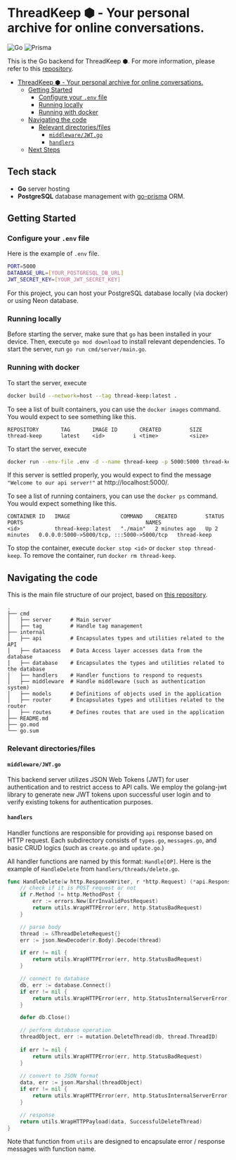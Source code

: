 # ThreadKeep ⬢  - Your personal archive for online conversations.
![Go](https://img.shields.io/badge/Go-00ADD8?logo=Go&logoColor=white&style=for-the-badge)
![Prisma](https://img.shields.io/badge/Prisma-3982CE?style=for-the-badge&logo=Prisma&logoColor=white)

This is the Go backend for ThreadKeep ⬢. For more information, please refer to this [repository](https://github.com/CATISNOTSODIUM/threadkeep-frontend).

- [ThreadKeep ⬢  - Your personal archive for online conversations.](#threadkeep-----your-personal-archive-for-online-conversations)
	- [Getting Started](#getting-started)
		- [Configure your `.env` file](#configure-your-env-file)
		- [Running locally](#running-locally)
		- [Running with docker](#running-with-docker)
	- [Navigating the code](#navigating-the-code)
		- [Relevant directories/files](#relevant-directoriesfiles)
			- [`middleware/JWT.go`](#middlewarejwtgo)
			- [`handlers`](#handlers)
	- [Next Steps](#next-steps)
## Tech stack
- **Go** server hosting
- **PostgreSQL** database management with [go-prisma](https://goprisma.org/) ORM.
## Getting Started
### Configure your `.env` file
Here is the example of `.env` file.
```bash
PORT=5000
DATABASE_URL=[YOUR_POSTGRESQL_DB_URL]
JWT_SECRET_KEY=[YOUR_JWT_SECRET_KEY]
```
For this project, you can host your PostgreSQL database locally (via docker) or using Neon database.
### Running locally
Before starting the server, make sure that `go` has been installed in your device. Then, execute `go mod download` to install relevant dependencies. To start the server, run `go run cmd/server/main.go`.
### Running with docker
To start the server, execute
```bash
docker build --network=host --tag thread-keep:latest .
```
To see a list of built containers, you can use the `docker images` command. You would expect to see something like this.
```
REPOSITORY       TAG       IMAGE ID       CREATED         SIZE
thread-keep      latest    <id>         i <time>          <size>
```
To start the server, execute
```bash
docker run --env-file .env -d --name thread-keep -p 5000:5000 thread-keep:latest
```

If this server is settled properly, you would expect to find the message `"Welcome to our api server!"` at http://localhost:5000/.

To see a list of running containers, you can use the `docker ps` command. You would expect something like this.
```
CONTAINER ID   IMAGE                COMMAND    CREATED         STATUS         PORTS                                       NAMES
<id>           thread-keep:latest   "./main"   2 minutes ago   Up 2 minutes   0.0.0.0:5000->5000/tcp, :::5000->5000/tcp   thread-keep
```
To stop the container, execute `docker stop <id>` or `docker stop thread-keep`. To remove the container, run `docker rm thread-keep`.
## Navigating the code
This is the main file structure of our project, based on [this repository](https://github.com/CVWO/sample-go-app).
```
.
├── cmd
│   ├── server      # Main server
│   ├── tag         # Handle tag management
├── internal
│   ├── api         # Encapsulates types and utilities related to the API
│   ├── dataacess   # Data Access layer accesses data from the database
│   ├── database    # Encapsulates the types and utilities related to the database
│   ├── handlers    # Handler functions to respond to requests
│   ├── middleware	# Handle middleware (such as authentication system)  
│   ├── models      # Definitions of objects used in the application
│   ├── router      # Encapsulates types and utilities related to the router
│   ├── routes      # Defines routes that are used in the application
├── README.md
├── go.mod
└── go.sum
```
### Relevant directories/files
#### `middleware/JWT.go`
This backend server utilizes JSON Web Tokens (JWT) for user authentication and to restrict access to API calls. We employ the golang-jwt library to generate new JWT tokens upon successful user login and to verify existing tokens for authentication purposes.

#### `handlers`
Handler functions are responsible for providing `api` response based on HTTP request. Each subdirectory consists of `types.go`, `messages.go`, and basic CRUD logics (such as `create.go` and `update.go`.)

All handler functions are named by this format: `Handle[OP]`. Here is the example of `HandleDelete` from `handlers/threads/delete.go`.

```go
func HandleDelete(w http.ResponseWriter, r *http.Request) (*api.Response, error) {
    // check if it is POST request or not
	if r.Method != http.MethodPost {
		err := errors.New(ErrInvalidPostRequest)
		return utils.WrapHTTPError(err, http.StatusBadRequest)
	}

    // parse body
	thread := &ThreadDeleteRequest{}
	err := json.NewDecoder(r.Body).Decode(thread)

	if err != nil {
		return utils.WrapHTTPError(err, http.StatusBadRequest)
	}

    // connect to database
	db, err := database.Connect()
	if err != nil {
		return utils.WrapHTTPError(err, http.StatusInternalServerError)
	}

	defer db.Close()

    // perform database operation
	threadObject, err := mutation.DeleteThread(db, thread.ThreadID)
	
	if err != nil {
		return utils.WrapHTTPError(err, http.StatusBadRequest)
	}
	
    // convert to JSON format
	data, err := json.Marshal(threadObject)
	if err != nil {
		return utils.WrapHTTPError(err, http.StatusInternalServerError)
	}

    // response
	return utils.WrapHTTPPayload(data, SuccessfulDeleteThread)
}
```

Note that function from `utils` are designed to encapsulate error / response messages with function name. 
